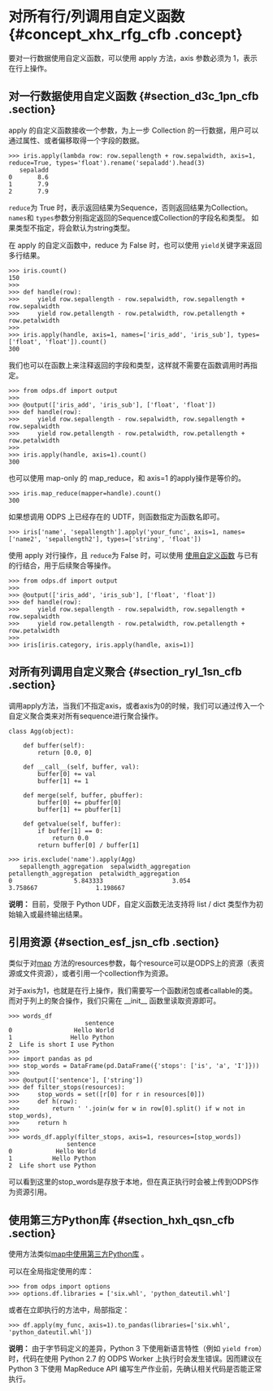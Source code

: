 # 对所有行/列调用自定义函数 {#concept_xhx_rfg_cfb .concept}

要对一行数据使用自定义函数，可以使用 apply 方法，axis 参数必须为 1，表示在行上操作。

## 对一行数据使用自定义函数 {#section_d3c_1pn_cfb .section}

apply 的自定义函数接收一个参数，为上一步 Collection 的一行数据，用户可以通过属性、或者偏移取得一个字段的数据。

```
>>> iris.apply(lambda row: row.sepallength + row.sepalwidth, axis=1, reduce=True, types='float').rename('sepaladd').head(3)
   sepaladd
0       8.6
1       7.9
2       7.9
```

`reduce`为 True 时，表示返回结果为Sequence，否则返回结果为Collection。 `names`和 `types`参数分别指定返回的Sequence或Collection的字段名和类型。 如果类型不指定，将会默认为string类型。

在 apply 的自定义函数中，reduce 为 False 时，也可以使用 `yield`关键字来返回多行结果。

```
>>> iris.count()
150
>>>
>>> def handle(row):
>>>     yield row.sepallength - row.sepalwidth, row.sepallength + row.sepalwidth
>>>     yield row.petallength - row.petalwidth, row.petallength + row.petalwidth
>>>
>>> iris.apply(handle, axis=1, names=['iris_add', 'iris_sub'], types=['float', 'float']).count()
300
```

我们也可以在函数上来注释返回的字段和类型，这样就不需要在函数调用时再指定。

```
>>> from odps.df import output
>>>
>>> @output(['iris_add', 'iris_sub'], ['float', 'float'])
>>> def handle(row):
>>>     yield row.sepallength - row.sepalwidth, row.sepallength + row.sepalwidth
>>>     yield row.petallength - row.petalwidth, row.petallength + row.petalwidth
>>>
>>> iris.apply(handle, axis=1).count()
300
```

也可以使用 map-only 的 map\_reduce，和 axis=1 的apply操作是等价的。

```
>>> iris.map_reduce(mapper=handle).count()
300
```

如果想调用 ODPS 上已经存在的 UDTF，则函数指定为函数名即可。

```
>>> iris['name', 'sepallength'].apply('your_func', axis=1, names=['name2', 'sepallength2'], types=['string', 'float'])
```

使用 apply 对行操作，且 `reduce`为 False 时，可以使用 [使用自定义函数](cn.zh-CN/用户指南/PyODPS/DataFrame/使用自定义函数.md#) 与已有的行结合，用于后续聚合等操作。

```
>>> from odps.df import output
>>>
>>> @output(['iris_add', 'iris_sub'], ['float', 'float'])
>>> def handle(row):
>>>     yield row.sepallength - row.sepalwidth, row.sepallength + row.sepalwidth
>>>     yield row.petallength - row.petalwidth, row.petallength + row.petalwidth
>>>
>>> iris[iris.category, iris.apply(handle, axis=1)]
```

## 对所有列调用自定义聚合 {#section_ryl_1sn_cfb .section}

调用apply方法，当我们不指定axis，或者axis为0的时候，我们可以通过传入一个自定义聚合类来对所有sequence进行聚合操作。

```
class Agg(object):

    def buffer(self):
        return [0.0, 0]

    def __call__(self, buffer, val):
        buffer[0] += val
        buffer[1] += 1

    def merge(self, buffer, pbuffer):
        buffer[0] += pbuffer[0]
        buffer[1] += pbuffer[1]

    def getvalue(self, buffer):
        if buffer[1] == 0:
            return 0.0
        return buffer[0] / buffer[1]
```

```
>>> iris.exclude('name').apply(Agg)
   sepallength_aggregation  sepalwidth_aggregation  petallength_aggregation  petalwidth_aggregation
0                 5.843333                   3.054                 3.758667                1.198667
```

**说明：** 目前，受限于 Python UDF，自定义函数无法支持将 list / dict 类型作为初始输入或最终输出结果。

## 引用资源 {#section_esf_jsn_cfb .section}

类似于对[map](cn.zh-CN/用户指南/PyODPS/DataFrame/列运算.md#) 方法的resources参数，每个resource可以是ODPS上的资源（表资源或文件资源），或者引用一个collection作为资源。

对于axis为1，也就是在行上操作，我们需要写一个函数闭包或者callable的类。 而对于列上的聚合操作，我们只需在 \_\_init\_\_ 函数里读取资源即可。

```
>>> words_df
                     sentence
0                 Hello World
1                Hello Python
2  Life is short I use Python
>>>
>>> import pandas as pd
>>> stop_words = DataFrame(pd.DataFrame({'stops': ['is', 'a', 'I']}))
>>>
>>> @output(['sentence'], ['string'])
>>> def filter_stops(resources):
>>>     stop_words = set([r[0] for r in resources[0]])
>>>     def h(row):
>>>         return ' '.join(w for w in row[0].split() if w not in stop_words),
>>>     return h
>>>
>>> words_df.apply(filter_stops, axis=1, resources=[stop_words])
                sentence
0            Hello World
1           Hello Python
2  Life short use Python
```

可以看到这里的stop\_words是存放于本地，但在真正执行时会被上传到ODPS作为资源引用。

## 使用第三方Python库 {#section_hxh_qsn_cfb .section}

使用方法类似[map中使用第三方Python库](cn.zh-CN/用户指南/PyODPS/DataFrame/使用自定义函数.md#) 。

可以在全局指定使用的库：

```
>>> from odps import options
>>> options.df.libraries = ['six.whl', 'python_dateutil.whl']
```

或者在立即执行的方法中，局部指定：

```
>>> df.apply(my_func, axis=1).to_pandas(libraries=['six.whl', 'python_dateutil.whl'])
```

**说明：** 由于字节码定义的差异，Python 3 下使用新语言特性（例如 `yield from`）时，代码在使用 Python 2.7 的 ODPS Worker 上执行时会发生错误。因而建议在 Python 3 下使用 MapReduce API 编写生产作业前，先确认相关代码是否能正常 执行。

